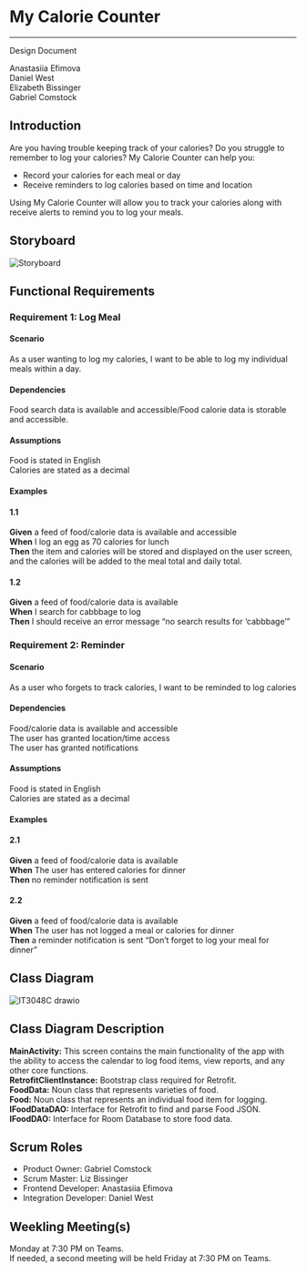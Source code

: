 # My Calorie Counter

---

Design Document

Anastasiia Efimova  
Daniel West  
Elizabeth Bissinger  
Gabriel Comstock  

## Introduction

Are you having trouble keeping track of your calories? Do you struggle to remember to log your calories? My Calorie Counter can help you:  

-	Record your calories for each meal or day  
-	Receive reminders to log calories based on time and location  

Using My Calorie Counter will allow you to track your calories along with receive alerts to remind you to log your meals.

## Storyboard

![Storyboard](https://user-images.githubusercontent.com/108550644/215225937-45d24529-db41-418a-a7ca-323b2c3297bf.png)

## Functional Requirements

### Requirement 1: Log Meal

#### Scenario
As a user wanting to log my calories, I want to be able to log my individual meals within a day.  

#### Dependencies
Food search data is available and accessible/Food calorie data is storable and accessible.  

#### Assumptions
Food is stated in English  
Calories are stated as a decimal  

#### Examples
#### 1.1
**Given** a feed of food/calorie data is available and accessible  
**When** I log an egg as 70 calories for lunch  
**Then** the item and calories will be stored and displayed on the user screen, and the calories will be added to the meal total and daily total.  

#### 1.2
**Given** a feed of food/calorie data is available  
**When** I search for cabbbage to log  
**Then** I should receive an error message “no search results for ‘cabbbage’”  

### Requirement 2: Reminder

#### Scenario
As a user who forgets to track calories, I want to be reminded to log calories  

#### Dependencies
Food/calorie data is available and accessible  
The user has granted location/time access  
The user has granted notifications  

#### Assumptions
Food is stated in English  
Calories are stated as a decimal  

#### Examples
#### 2.1
**Given** a feed of food/calorie data is available  
**When** The user has entered calories for dinner  
**Then** no reminder notification is sent  

#### 2.2
**Given** a feed of food/calorie data is available  
**When** The user has not logged a meal or calories for dinner  
**Then** a reminder notification is sent “Don’t forget to log your meal for dinner”  

## Class Diagram

![IT3048C drawio](https://user-images.githubusercontent.com/77344568/215071420-94d46c3a-6820-43a0-abdf-ff9ec7c7325e.png)

## Class Diagram Description

**MainActivity:** This screen contains the main functionality of the app with the ability to access the calendar to log food items, view reports, and any other core functions.  
**RetrofitClientInstance:** Bootstrap class required for Retrofit.  
**FoodData:** Noun class that represents varieties of food.  
**Food:** Noun class that represents an individual food item for logging.  
**IFoodDataDAO:** Interface for Retrofit to find and parse Food JSON.  
**IFoodDAO:** Interface for Room Database to store food data.  

## Scrum Roles

- Product Owner: Gabriel Comstock  
- Scrum Master: Liz Bissinger  
- Frontend Developer: Anastasiia Efimova  
- Integration Developer: Daniel West  

## Weekling Meeting(s)

Monday at 7:30 PM on Teams.  
If needed, a second meeting will be held Friday at 7:30 PM on Teams.
